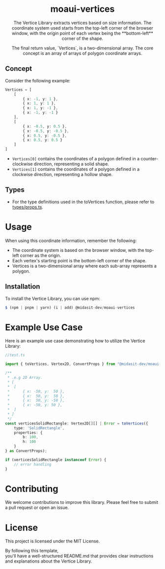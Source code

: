 <!-- markdownlint-disable-next-line -->
<h1 align="center">moaui-vertices</h1>

<p align="center">
  The Vertice Library extracts vertices based on size information. The coordinate system used starts from the top-left corner of the browser window, with the origin point of each vertex being the **bottom-left** corner of the shape.
</p>

<p align="center">
	The final return value, `Vertices`, is a two-dimensional array. The core concept is an array of arrays of polygon coordinate arrays. 
</p>

## Concept

Consider the following example:

```typescript
Vertices = [
    [
        { x: -1, y: 1 },
        { x: 1, y: 1 },
        { x: 1, y: -1 },
        { x: -1, y: -1 }
    ],
    [
        { x: -0.5, y: 0.5 },
        { x: -0.5, y: -0.5 },
        { x: 0.5, y: -0.5 },
        { x: 0.5, y: 0.5 }
    ]
]
```

- `Vertices[0]` contains the coordinates of a polygon defined in a counter-clockwise direction, representing a solid shape.  
- `Vertices[1]` contains the coordinates of a polygon defined in a clockwise direction, representing a hollow shape.

## Types

- For the type definitions used in the toVertices function, please refer to [types/props.ts](./types/props.ts).

# Usage

When using this coordinate information, remember the following:

- The coordinate system is based on the browser window, with the top-left corner as the origin.
- Each vertex's starting point is the bottom-left corner of the shape.
- Vertices is a two-dimensional array where each sub-array represents a polygon.

## Installation

To install the Vertice Library, you can use npm:

```typescript
$ (npm | pnpm | yarn) (i | add) @midasit-dev/moaui-vertices
```

# Example Use Case

Here is an example use case demonstrating how to utilize the Vertice Library:

```typescript
//test.ts

import { toVertices, Vertex2D, ConvertProps } from "@midasit-dev/moaui-vertices";

/**
 * .e.g 2D Array.
 * [
 * 	[
 * 		{ x: -50, y:  50 },
 * 		{ x:  50, y:  50 },
 * 		{ x:  50, y: -50 },
 * 		{ x: -50, y: 50 },
 * 	]
 * ]
 */
const verticesSolidRectangle: Vertex2D[][] | Error = toVertices({
	type: 'SolidRectangle',
	properties: {
		b: 100,
		h: 100
	}
} as ConvertProps);

if (verticesSolidRectangle instanceof Error) {
	// error handling
}
```

# Contributing

We welcome contributions to improve this library. Please feel free to submit a pull request or open an issue.

# License

This project is licensed under the MIT License.

By following this template,  
you'll have a well-structured README.md that provides clear instructions and explanations about the Vertice Library.

